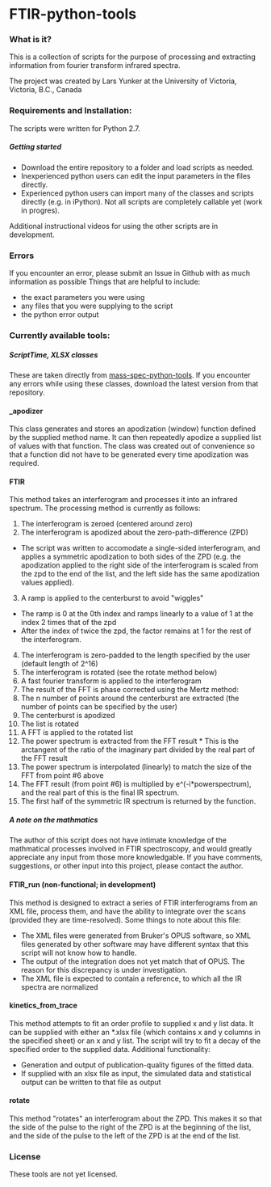 # FTIR-python-tools

### What is it?
This is a collection of scripts for the purpose of processing and extracting information from fourier transform infrared spectra. 

The project was created by Lars Yunker at the University of Victoria, Victoria, B.C., Canada

### Requirements and Installation:
The scripts were written for Python 2.7.

##### Getting started
* Download the entire repository to a folder and load scripts as needed. 
* Inexperienced python users can edit the input parameters in the files directly. 
* Experienced python users can import many of the classes and scripts directly (e.g. in iPython). Not all scripts are completely callable yet (work in progres). 

Additional instructional videos for using the other scripts are in development.

### Errors
If you encounter an error, please submit an Issue in Github with as much information as possible
Things that are helpful to include:
* the exact parameters you were using
* any files that you were supplying to the script
* the python error output

### Currently available tools:
##### ScriptTime, XLSX classes
These are taken directly from [mass-spec-python-tools](https://github.com/larsyunker/mass-spec-python-tools "mass-spec-python-tools"). If you encounter any errors while using these classes, download the latest version from that repository. 

#### _apodizer
This class generates and stores an apodization (window) function defined by the supplied method name. It can then repeatedly apodize a supplied list of values with that function. The class was created out of convenience so that a function did not have to be generated every time apodization was required. 

#### FTIR
This method takes an interferogram and processes it into an infrared spectrum. The processing method is currently as follows:
1. The interferogram is zeroed (centered around zero)
2. The interferogram is apodized about the zero-path-difference (ZPD)
  * The script was written to accomodate a single-sided interferogram, and applies a symmetric apodization to both sides of the ZPD (e.g. the apodization applied to the right side of the interferogram is scaled from the zpd to the end of the list, and the left side has the same apodization values applied).
3. A ramp is applied to the centerburst to avoid "wiggles"
  * The ramp is 0 at the 0th index and ramps linearly to a value of 1 at the index 2 times that of the zpd
  * After the index of twice the zpd, the factor remains at 1 for the rest of the interferogram.
4. The interferogram is zero-padded to the length specified by the user (default length of 2^16)
5. The interferogram is rotated (see the rotate method below)
6. A fast fourier transform is applied to the interferogram
7. The result of the FFT is phase corrected using the Mertz method:
  1. The n number of points around the centerburst are extracted (the number of points can be specified by the user)
  2. The centerburst is apodized
  3. The list is rotated
  4. A FFT is applied to the rotated list
  5. The power spectrum is extracted from the FFT result
    * This is the arctangent of the ratio of the imaginary part divided by the real part of the FFT result
  6. The power spectrum is interpolated (linearly) to match the size of the FFT from point #6 above
  7. The FFT result (from point #6) is multiplied by e^(-i*powerspectrum), and the real part of this is the final IR spectrum.
8. The first half of the symmetric IR spectrum is returned by the function.
##### A note on the mathmatics
The author of this script does not have intimate knowledge of the mathmatical processes involved in FTIR spectroscopy, and would greatly appreciate any input from those more knowledgable. If you have comments, suggestions, or other input into this project, please contact the author. 

#### FTIR_run (non-functional; in development)
This method is designed to extract a series of FTIR interferograms from an XML file, process them, and have the ability to integrate over the scans (provided they are time-resolved). Some things to note about this file:
  * The XML files were generated from Bruker's OPUS software, so XML files generated by other software may have different syntax that this script will not know how to handle. 
  * The output of the integration does not yet match that of OPUS. The reason for this discrepancy is under investigation. 
  * The XML file is expected to contain a reference, to which all the IR spectra are normalized

#### kinetics_from_trace
This method attempts to fit an order profile to supplied x and y list data. It can be supplied with either an *.xlsx file (which contains x and y columns in the specified sheet) or an x and y list. The script will try to fit a decay of the specified order to the supplied data. Additional functionality: 
  * Generation and output of publication-quality figures of the fitted data. 
  * If supplied with an xlsx file as input, the simulated data and statistical output can be written to that file as output

#### rotate
This method "rotates" an interferogram about the ZPD. This makes it so that the side of the pulse to the right of the ZPD is at the beginning of the list, and the side of the pulse to the left of the ZPD is at the end of the list. 

### License
These tools are not yet licensed. 